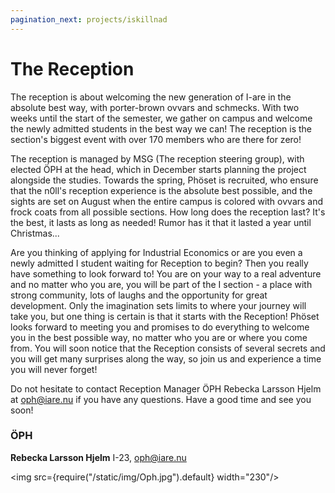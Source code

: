 ```yaml
---
pagination_next: projects/iskillnad
---
```

# The Reception

The reception is about welcoming the new generation of I-are in the absolute best way, with porter-brown ovvars and schmecks. With two weeks until the start of the semester, we gather on campus and welcome the newly admitted students in the best way we can! The reception is the section's biggest event with over 170 members who are there for zero!

The reception is managed by MSG (The reception steering group), with elected ÖPH at the head, which in December starts planning the project alongside the studies. Towards the spring, Phöset is recruited, who ensure that the n0ll's reception experience is the absolute best possible, and the sights are set on August when the entire campus is colored with ovvars and frock coats from all possible sections. How long does the reception last? It's the best, it lasts as long as needed! Rumor has it that it lasted a year until Christmas...

Are you thinking of applying for Industrial Economics or are you even a newly admitted I student waiting for Reception to begin? Then you really have something to look forward to! You are on your way to a real adventure and no matter who you are, you will be part of the I section - a place with strong community, lots of laughs and the opportunity for great development. Only the imagination sets limits to where your journey will take you, but one thing is certain is that it starts with the Reception! Phöset looks forward to meeting you and promises to do everything to welcome you in the best possible way, no matter who you are or where you come from. You will soon notice that the Reception consists of several secrets and you will get many surprises along the way, so join us and experience a time you will never forget!

Do not hesitate to contact Reception Manager ÖPH Rebecka Larsson Hjelm at oph@iare.nu if you have any questions. Have a good time and see you soon!

### ÖPH

__Rebecka Larsson Hjelm__ I-23, oph@iare.nu

<img src={require("/static/img/Oph.jpg").default} width="230"/>